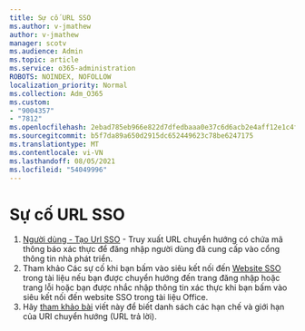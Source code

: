 ```yaml
---
title: Sự cố URL SSO
ms.author: v-jmathew
author: v-jmathew
manager: scotv
ms.audience: Admin
ms.topic: article
ms.service: o365-administration
ROBOTS: NOINDEX, NOFOLLOW
localization_priority: Normal
ms.collection: Adm_O365
ms.custom:
- "9004357"
- "7812"
ms.openlocfilehash: 2ebad785eb966e822d7dfedbaaa0e37c6d6acb2e4aff12e1c4f85c5cc481bd65
ms.sourcegitcommit: b5f7da89a650d2915dc652449623c78be6247175
ms.translationtype: MT
ms.contentlocale: vi-VN
ms.lasthandoff: 08/05/2021
ms.locfileid: "54049996"
---
```

# <a name="sso-url-issues"></a>Sự cố URL SSO

1. [Người dùng - Tạo Url SSO](https://docs.microsoft.com/rest/api/apimanagement/2019-12-01/User/GenerateSsoUrl) - Truy xuất URL chuyển hướng có chứa mã thông báo xác thực để đăng nhập người dùng đã cung cấp vào cổng thông tin nhà phát triển.
2. Tham khảo Các sự cố khi bạn bấm vào siêu kết nối đến [Website SSO](https://docs.microsoft.com/office/troubleshoot/office-suite-issues/click-hyperlink-to-sso-website) trong tài liệu nếu bạn được chuyển hướng đến trang đăng nhập hoặc trang lỗi hoặc bạn được nhắc nhập thông tin xác thực khi bạn bấm vào siêu kết nối đến website SSO trong tài liệu Office.
3. Hãy [tham khảo bài](https://docs.microsoft.com/azure/active-directory/develop/reply-url) viết này để biết danh sách các hạn chế và giới hạn của URI chuyển hướng (URL trả lời).
